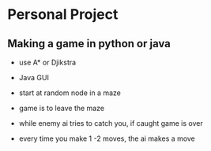 # Personal Project

## Making a game in python or java

- use A* or Djikstra
- Java GUI
- start at random node in a maze
- game is to leave the maze

- while enemy ai tries to catch you, if caught game is over

- every time you make 1 -2 moves, the ai makes a move

